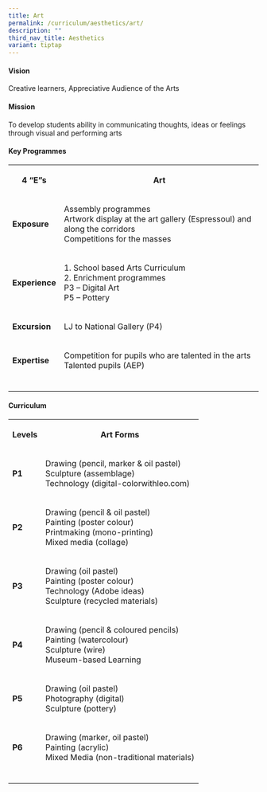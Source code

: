 ```yaml
---
title: Art
permalink: /curriculum/aesthetics/art/
description: ""
third_nav_title: Aesthetics
variant: tiptap
---
```

<h4><strong>Vision</strong></h4>
<p>Creative learners, Appreciative Audience of the Arts</p>
<h4><strong>Mission</strong></h4>
<p>To develop students ability in communicating thoughts, ideas or feelings
through visual and performing arts</p>
<h4><strong>Key Programmes</strong></h4>
<table>
<tbody>
<tr>
<th rowspan="1" colspan="1">
<p>4 “E”s</p>
</th>
<th rowspan="1" colspan="1">
<p>Art</p>
</th>
</tr>
<tr>
<td rowspan="1" colspan="1">
<p><strong>Exposure</strong>
</p>
</td>
<td rowspan="1" colspan="1">
<p>Assembly programmes
<br>Artwork display at the art gallery (Espressoul) and along the corridors
<br>Competitions for the masses</p>
</td>
</tr>
<tr>
<td rowspan="1" colspan="1">
<p><strong>Experience</strong>
</p>
</td>
<td rowspan="1" colspan="1">
<p>1. School based Arts Curriculum
<br>2. Enrichment programmes
<br>P3 – Digital Art
<br>P5 – Pottery</p>
</td>
</tr>
<tr>
<td rowspan="1" colspan="1">
<p><strong>Excursion</strong>
</p>
</td>
<td rowspan="1" colspan="1">
<p>LJ to National Gallery (P4)</p>
</td>
</tr>
<tr>
<td rowspan="1" colspan="1">
<p><strong>Expertise<br></strong>
</p>
</td>
<td rowspan="1" colspan="1">
<p>Competition for pupils who are talented in the arts
<br>Talented pupils (AEP)</p>
</td>
</tr>
<tr>
<td rowspan="1" colspan="1">
<p></p>
</td>
<td rowspan="1" colspan="1">
<p></p>
</td>
</tr>
</tbody>
</table>
<h4><strong>Curriculum</strong></h4>
<table>
<tbody>
<tr>
<th rowspan="1" colspan="1">
<p>Levels</p>
</th>
<th rowspan="1" colspan="1">
<p>Art Forms</p>
</th>
</tr>
<tr>
<td rowspan="1" colspan="1">
<p><strong>P1</strong>
</p>
</td>
<td rowspan="1" colspan="1">
<p>Drawing (pencil, marker &amp; oil pastel)
<br>Sculpture (assemblage)
<br>Technology (digital-colorwithleo.com)</p>
</td>
</tr>
<tr>
<td rowspan="1" colspan="1">
<p><strong>P2</strong>
</p>
</td>
<td rowspan="1" colspan="1">
<p>Drawing (pencil &amp; oil pastel)
<br>Painting (poster colour)
<br>Printmaking (mono-printing)
<br>Mixed media (collage)</p>
</td>
</tr>
<tr>
<td rowspan="1" colspan="1">
<p><strong>P3</strong>
</p>
</td>
<td rowspan="1" colspan="1">
<p>Drawing (oil pastel)
<br>Painting (poster colour)
<br>Technology (Adobe ideas)
<br>Sculpture (recycled materials)</p>
</td>
</tr>
<tr>
<td rowspan="1" colspan="1">
<p><strong>P4</strong>
</p>
</td>
<td rowspan="1" colspan="1">
<p>Drawing (pencil &amp; coloured pencils)
<br>Painting (watercolour)
<br>Sculpture (wire)
<br>Museum-based Learning</p>
</td>
</tr>
<tr>
<td rowspan="1" colspan="1">
<p><strong>P5</strong>
</p>
</td>
<td rowspan="1" colspan="1">
<p>Drawing (oil pastel)
<br>Photography (digital)
<br>Sculpture (pottery)</p>
</td>
</tr>
<tr>
<td rowspan="1" colspan="1">
<p><strong>P6</strong>
</p>
</td>
<td rowspan="1" colspan="1">
<p>Drawing (marker, oil pastel)
<br>Painting (acrylic)
<br>Mixed Media (non-traditional materials)</p>
</td>
</tr>
<tr>
<td rowspan="1" colspan="1">
<p></p>
</td>
<td rowspan="1" colspan="1">
<p></p>
</td>
</tr>
</tbody>
</table>
<p></p>